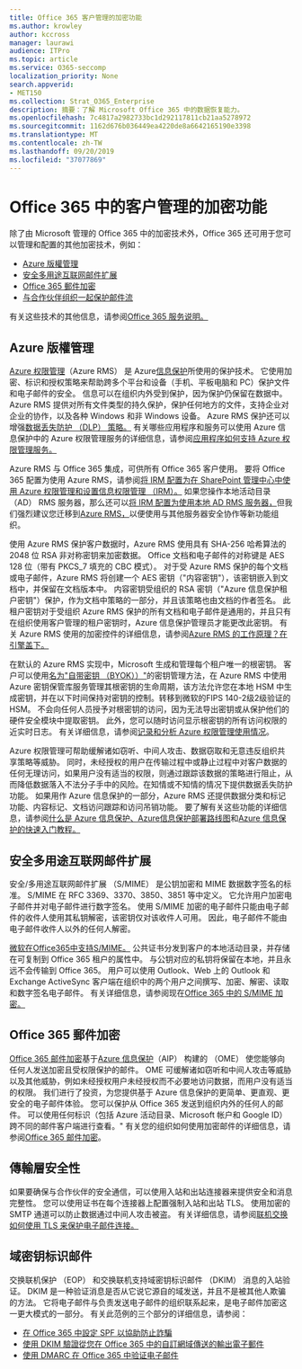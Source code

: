 ```yaml
---
title: Office 365 客户管理的加密功能
ms.author: krowley
author: kccross
manager: laurawi
audience: ITPro
ms.topic: article
ms.service: O365-seccomp
localization_priority: None
search.appverid:
- MET150
ms.collection: Strat_O365_Enterprise
description: 摘要：了解 Microsoft Office 365 中的数据恢复能力。
ms.openlocfilehash: 7c4817a2982733bc1d292117811cb21aa5278972
ms.sourcegitcommit: 1162d676b036449ea4220de8a6642165190e3398
ms.translationtype: MT
ms.contentlocale: zh-TW
ms.lasthandoff: 09/20/2019
ms.locfileid: "37077869"
---
```

# <a name="customer-managed-encryption-features-in-office-365"></a>Office 365 中的客户管理的加密功能

除了由 Microsoft 管理的 Office 365 中的加密技术外，Office 365 还可用于您可以管理和配置的其他加密技术，例如：
- [Azure 版權管理](https://docs.microsoft.com/azure/information-protection/what-is-azure-rms)
- [安全多用途互联网邮件扩展](http://blogs.technet.com/b/exchange/archive/2014/12/15/how-to-configure-s-mime-in-office-365.aspx)
- [Office 365 郵件加密](http://products.office.com/en-us/exchange/office-365-message-encryption)
- [与合作伙伴组织一起保护邮件流](https://docs.microsoft.com/exchange/mail-flow-best-practices/use-connectors-to-configure-mail-flow/set-up-connectors-for-secure-mail-flow-with-a-partner)

有关这些技术的其他信息，请参阅[Office 365 服务说明。](https://technet.microsoft.com/en-us/library/office-365-service-descriptions.aspx)

## <a name="azure-rights-management"></a>Azure 版權管理
[Azure 权限管理](https://docs.microsoft.com/azure/information-protection/what-is-azure-rms)（Azure RMS） 是 Azure[信息保护](https://docs.microsoft.com/information-protection/understand-explore/what-is-information-protection)所使用的保护技术。 它使用加密、标识和授权策略来帮助跨多个平台和设备（手机、平板电脑和 PC）保护文件和电子邮件的安全。 信息可以在组织内外受到保护，因为保护仍保留在数据中。 Azure RMS 提供对所有文件类型的持久保护，保护任何地方的文件，支持企业对企业的协作，以及各种 Windows 和非 Windows 设备。 Azure RMS 保护还可以增强[数据丢失防护 （DLP） 策略。](https://docs.microsoft.com/exchange/security-and-compliance/data-loss-prevention/data-loss-prevention) 有关哪些应用程序和服务可以使用 Azure 信息保护中的 Azure 权限管理服务的详细信息，请参阅[应用程序如何支持 Azure 权限管理服务。](https://docs.microsoft.com/information-protection/understand-explore/applications-support)

Azure RMS 与 Office 365 集成，可供所有 Office 365 客户使用。 要将 Office 365 配置为使用 Azure RMS，请参阅[将 IRM 配置为在 SharePoint 管理中心中使用 Azure 权限管理和设置信息权限管理 （IRM）。](https://technet.microsoft.com/en-us/library/dn151475(v=exchg.150).aspx) 如果您操作本地活动目录 （AD） RMS 服务器，那么还可以[将 IRM 配置为使用本地 AD RMS 服务器，](https://docs.microsoft.com/office365/SecurityCompliance/configure-irm-to-use-an-on-premises-ad-rms-server)但我们强烈建议您迁移到[Azure RMS，](https://docs.microsoft.com/azure/information-protection/migrate-from-ad-rms-to-azure-rms)以便使用与其他服务器安全协作等新功能组织。

使用 Azure RMS 保护客户数据时，Azure RMS 使用具有 SHA-256 哈希算法的 2048 位 RSA 非对称密钥来加密数据。 Office 文档和电子邮件的对称键是 AES 128 位（带有 PKCS_7 填充的 CBC 模式）。 对于受 Azure RMS 保护的每个文档或电子邮件，Azure RMS 将创建一个 AES 密钥（"内容密钥"），该密钥嵌入到文档中，并保留在文档版本中。 内容密钥受组织的 RSA 密钥（"Azure 信息保护租户密钥"）保护，作为文档中策略的一部分，并且该策略也由文档的作者签名。 此租户密钥对于受组织 Azure RMS 保护的所有文档和电子邮件是通用的，并且只有在组织使用客户管理的租户密钥时，Azure 信息保护管理员才能更改此密钥。 有关 Azure RMS 使用的加密控件的详细信息，请参阅[Azure RMS 的工作原理？在引擎盖下。](https://docs.microsoft.com/information-protection/understand-explore/how-does-it-work)

在默认的 Azure RMS 实现中，Microsoft 生成和管理每个租户唯一的根密钥。 客户可以使用[名为"自带密钥 （BYOK））"](https://docs.microsoft.com/azure/information-protection/plan-implement-tenant-key)的密钥管理方法，在 Azure RMS 中使用 Azure 密钥保管库服务管理其根密钥的生命周期，该方法允许您在本地 HSM 中生成密钥，并在以下时间保持对密钥的控制。转移到微软的FIPS 140-2级2级验证的HSM。 不会向任何人员授予对根密钥的访问，因为无法导出密钥或从保护他们的硬件安全模块中提取密钥。 此外，您可以随时访问显示根密钥的所有访问权限的近实时日志。 有关详细信息，请参阅[记录和分析 Azure 权限管理使用情况](https://docs.microsoft.com/azure/information-protection/log-analyze-usage)。

Azure 权限管理可帮助缓解诸如窃听、中间人攻击、数据窃取和无意违反组织共享策略等威胁。 同时，未经授权的用户在传输过程中或静止过程中对客户数据的任何无理访问，如果用户没有适当的权限，则通过跟踪该数据的策略进行阻止，从而降低数据落入不法分子手中的风险。在知情或不知情的情况下提供数据丢失防护功能。 如果用作 Azure 信息保护的一部分，Azure RMS 还提供数据分类和标记功能、内容标记、文档访问跟踪和访问吊销功能。 要了解有关这些功能的详细信息，请参阅[什么是 Azure 信息保护、Azure](https://docs.microsoft.com/information-protection/understand-explore/what-is-information-protection)[信息保护部署路线图](https://docs.microsoft.com/information-protection/plan-design/deployment-roadmap)和[Azure 信息保护的快速入门教程。](https://docs.microsoft.com/information-protection/get-started/infoprotect-quick-start-tutorial)

## <a name="secure-multipurpose-internet-mail-extension"></a>安全多用途互联网邮件扩展
安全/多用途互联网邮件扩展 （S/MIME） 是公钥加密和 MIME 数据数字签名的标准。 S/MIME 在 RFC 3369、3370、3850、3851 等中定义。 它允许用户加密电子邮件并对电子邮件进行数字签名。 使用 S/MIME 加密的电子邮件只能由电子邮件的收件人使用其私钥解密，该密钥仅对该收件人可用。 因此，电子邮件不能由电子邮件收件人以外的任何人解密。

[微软在Office365中支持S/MIME。](http://blogs.technet.com/b/exchange/archive/2014/12/15/how-to-configure-s-mime-in-office-365.aspx) 公共证书分发到客户的本地活动目录，并存储在可复制到 Office 365 租户的属性中。 与公钥对应的私钥将保留在本地，并且永远不会传输到 Office 365。 用户可以使用 Outlook、Web 上的 Outlook 和 Exchange ActiveSync 客户端在组织中的两个用户之间撰写、加密、解密、读取和数字签名电子邮件。 有关详细信息，请参阅现在[Office 365 中的 S/MIME 加密。](http://blogs.office.com/2014/02/26/smime-encryption-now-in-office-365/)

## <a name="office-365-message-encryption"></a>Office 365 郵件加密
[Office 365 邮件加密](https://products.office.com/en-us/exchange/office-365-message-encryption)基于[Azure 信息保护](https://docs.microsoft.com/information-protection/understand-explore/what-is-information-protection)（AIP） 构建的 （OME） 使您能够向任何人发送加密且受权限保护的邮件。 OME 可缓解诸如窃听和中间人攻击等威胁以及其他威胁，例如未经授权用户未经授权而不必要地访问数据，而用户没有适当的权限。 我们进行了投资，为您提供基于 Azure 信息保护的更简单、更直观、更安全的电子邮件体验。 您可以保护从 Office 365 发送到组织内外的任何人的邮件。 可以使用任何标识（包括 Azure 活动目录、Microsoft 帐户和 Google ID）跨不同的邮件客户端进行查看。" 有关您的组织如何使用加密邮件的详细信息，请参阅[Office 365 邮件加密](https://support.office.com/article/F87CB016-7876-4317-AE3C-9169B311FF8A)。

## <a name="transport-layer-security"></a>傳輸層安全性   
如果要确保与合作伙伴的安全通信，可以使用入站和出站连接器来提供安全和消息完整性。 您可以使用证书在每个连接器上配置强制入站和出站 TLS。 使用加密的 SMTP 通道可以防止数据通过中间人攻击被盗。 有关详细信息，请参阅[联机交换如何使用 TLS 来保护电子邮件连接。](https://support.office.com/article/How-Exchange-Online-uses-TLS-to-secure-email-connections-in-Office-365-4CDE0CDA-3430-4DC0-B489-F2C0736C929F)

## <a name="domain-keys-identified-mail"></a>域密钥标识邮件
交换联机保护 （EOP） 和交换联机支持域密钥标识邮件 （DKIM） 消息的入站验证。 DKIM 是一种验证消息是否从它说它源自的域发送，并且不是被其他人欺骗的方法。 它将电子邮件与负责发送电子邮件的组织联系起来，是电子邮件加密这一更大模式的一部分。 有关此范例的三个部分的详细信息，请参阅：
- [在 Office 365 中設定 SPF 以協助防止詐騙](https://docs.microsoft.com/office365/SecurityCompliance/set-up-spf-in-office-365-to-help-prevent-spoofing)
- [使用 DKIM 驗證從您在 Office 365 中的自訂網域傳送的輸出電子郵件](https://docs.microsoft.com/office365/SecurityCompliance/use-dkim-to-validate-outbound-email)
- [使用 DMARC 在 Office 365 中验证电子邮件](https://https://docs.microsoft.com/office365/SecurityCompliance/use-dmarc-to-validate-email)
